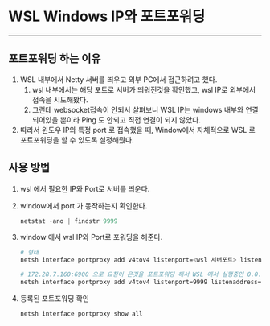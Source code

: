 # WSL Windows IP와 포트포워딩

---

>

## 포트포워딩 하는 이유

1. WSL 내부에서 Netty 서버를 띄우고 외부 PC에서 접근하려고 했다. 
   1. wsl 내부에서는 해당 포트로 서버가 띄워진것을 확인했고, wsl IP로 외부에서 접속을 시도해봤다. 
   2. 그런데 websocket접속이 안되서 살펴보니 WSL IP는 windows 내부와 연결되어있을 뿐이라 Ping 도 안되고 직접 연결이 되지 않았다. 
2. 따라서 윈도우 IP와 특정 port  로 접속했을 때, Window에서 자체적으로 WSL 로 포트포워딩을 할 수 있도록 설정해줬다. 



## 사용 방법

1. wsl 에서 필요한 IP와 Port로 서버를 띄운다. 

2. window에서 port 가 동작하는지 확인한다. 

   ```powershell
   netstat -ano | findstr 9999
   ```

3. window 에서 wsl IP와 Port로 포워딩을 해준다. 

   ```bash
   # 형태 
   netsh interface portproxy add v4tov4 listenport=<wsl 서버포트> listenaddress=<wsl 서버IP> connectport=<window에서 포워딩할 포트> connectaddress=<window에서 포워딩할 IP>
   
   # 172.28.7.160:6900 으로 요청이 온것을 포트포워딩 해서 WSL 에서 실행중인 0.0.0.0:9999 로 포워딩해준다.
   netsh interface portproxy add v4tov4 listenport=9999 listenaddress=0.0.0.0 connectport=6900 connectaddress=172.28.7.160
   ```

4. 등록된 포트포워딩 확인

   ```bash
   netsh interface portproxy show all
   ```

   